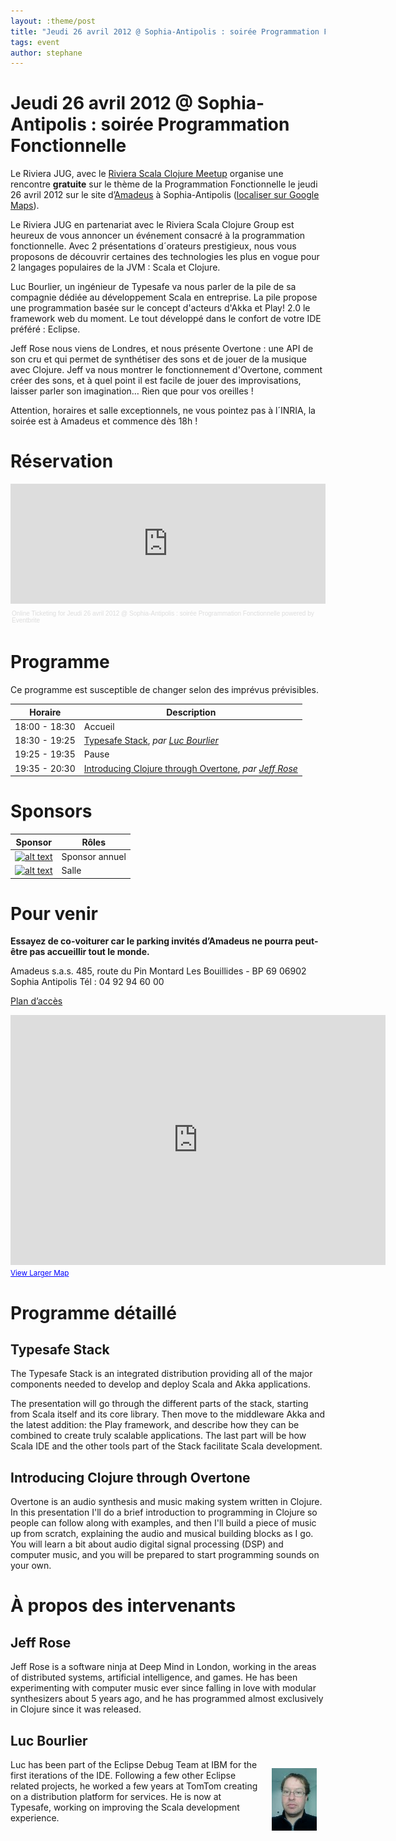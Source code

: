 ```yaml
---
layout: :theme/post
title: "Jeudi 26 avril 2012 @ Sophia-Antipolis : soirée Programmation Fonctionnelle"
tags: event
author: stephane
---
```


# Jeudi 26 avril 2012 @ Sophia-Antipolis : soirée Programmation Fonctionnelle

Le Riviera JUG, avec le [Riviera Scala Clojure Meetup](http://www.meetup.com/riviera-scala-clojure/) organise une rencontre **gratuite** sur le thème de la Programmation Fonctionnelle le jeudi 26 avril 2012 sur le site d’[Amadeus](http://www.amadeus.com) à Sophia-Antipolis ([localiser sur Google Maps](http://maps.google.fr/maps?f=q&source=s_q&hl=en&geocode=&q=amadeus,+sophia-antipolis&sll=46.860191,1.73584&sspn=10.502605,18.215332&ie=UTF8&ll=43.623277,7.058501&spn=0.020939,0.051928&t=h&z=15&iwloc=A)).

Le Riviera JUG en partenariat avec le Riviera Scala Clojure Group est heureux de vous annoncer un événement consacré à la programmation fonctionnelle. Avec 2 présentations d´orateurs prestigieux, nous vous proposons de découvrir certaines des technologies les plus en vogue pour 2 langages populaires de la JVM : Scala et Clojure.

Luc Bourlier, un ingénieur de Typesafe va nous parler de la pile de sa compagnie dédiée au développement Scala en entreprise. La pile propose une programmation basée sur le concept d'acteurs d'Akka et Play! 2.0 le framework web du moment. Le tout développé dans le confort de votre IDE préféré : Eclipse.

Jeff Rose nous viens de Londres, et nous présente Overtone : une API de son cru et qui permet de synthétiser des sons et de jouer de la musique avec Clojure. Jeff va nous montrer le fonctionnement d'Overtone, comment créer des sons, et à quel point il est facile de jouer des improvisations, laisser parler son imagination… Rien que pour vos oreilles !

<div class='warning'>Attention, horaires et salle exceptionnels, ne vous pointez pas à l´INRIA, la soirée est à Amadeus et commence dès 18h !</div>

# Réservation

<div style="width:100%; text-align:left;" ><iframe  src="http://www.eventbrite.com/tickets-external?eid=3296715565&ref=etckt" frameborder="0" height="192" width="100%" vspace="0" hspace="0" marginheight="5" marginwidth="5" scrolling="auto" allowtransparency="true"></iframe><div style="font-family:Helvetica, Arial; font-size:10px; padding:5px 0 5px; margin:2px; width:100%; text-align:left;" ><a style="color:#ddd; text-decoration:none;" target="_blank" href="http://www.eventbrite.com/r/etckt" >Online Ticketing</a><span style="color:#ddd;" > for </span><a style="color:#ddd; text-decoration:none;" target="_blank" href="http://www.eventbrite.com/event/3296715565?ref=etckt" >Jeudi 26 avril 2012 @ Sophia-Antipolis : soirée Programmation Fonctionnelle</a><span style="color:#ddd;" > powered by </span><a style="color:#ddd; text-decoration:none;" target="_blank" href="http://www.eventbrite.com?ref=etckt" >Eventbrite</a></div></div>

# Programme

<div class='warning'>Ce programme est susceptible de changer selon des imprévus prévisibles.</div>

|Horaire|Description|
|---|---|
|18:00 - 18:30|Accueil|
|18:30 - 19:25|[Typesafe Stack](#HTypesafeStack), _par [Luc Bourlier](#HLucBourlier)_|
|19:25 - 19:35|Pause|
|19:35 - 20:30|[Introducing Clojure through Overtone](#HIntroducingClojurethroughOvertone), _par [Jeff Rose](#HJeffRose)_|

# Sponsors

|Sponsor|Rôles|
|---|---|
|[![alt text]({site.page('Sponsors/index.md').image('avisto-150.png')})](http://www.avisto.com) | Sponsor annuel|
|[![alt text]({site.page('Sponsors/index.md').image('amadeus.gif')})](http://www.amadeus.com)  | Salle|

# Pour venir

**Essayez de co-voiturer car le parking invités d’Amadeus ne pourra peut-être pas accueillir tout le monde.**

Amadeus s.a.s.
485, route du Pin Montard
Les Bouillides - BP 69
06902 Sophia Antipolis
Tél : 04 92 94 60 00

[Plan d’accès](attach:Main/200907XX@amadeus-access.pdf)

<iframe width="600" height="400" frameborder="0" scrolling="no" marginheight="0" marginwidth="0" src="http://maps.google.fr/maps?f=q&amp;source=embed&amp;hl=en&amp;geocode=&amp;q=amadeus,+sophia-antipolis&amp;sll=46.860191,1.73584&amp;sspn=10.502605,18.215332&amp;ie=UTF8&amp;t=h&amp;cid=10740142577143277507&amp;hq=amadeus,+sophia-antipolis&amp;hnear=&amp;ll=43.632659,7.066183&amp;spn=0.020939,0.051928&amp;vpsrc=6&amp;iwloc=A&amp;output=embed"></iframe><br /><small><a href="http://maps.google.fr/maps?f=q&amp;source=embed&amp;hl=en&amp;geocode=&amp;q=amadeus,+sophia-antipolis&amp;sll=46.860191,1.73584&amp;sspn=10.502605,18.215332&amp;ie=UTF8&amp;t=h&amp;cid=10740142577143277507&amp;hq=amadeus,+sophia-antipolis&amp;hnear=&amp;ll=43.632659,7.066183&amp;spn=0.020939,0.051928&amp;vpsrc=6&amp;iwloc=A" style="color:#0000FF;text-align:left">View Larger Map</a></small>

# Programme détaillé

## Typesafe Stack

The Typesafe Stack is an integrated distribution providing all of the major components needed to develop and deploy Scala and Akka applications.

The presentation will go through the different parts of the stack, starting from Scala itself and its core library. Then move to the middleware Akka and the latest addition: the Play framework, and describe how they can be combined to create truly scalable applications. The last part will be how Scala IDE and the other tools part of the Stack facilitate Scala development.

## Introducing Clojure through Overtone

Overtone is an audio synthesis and music making system written in Clojure. In this presentation I'll do a brief introduction to programming in Clojure so people can follow along with examples, and then I'll build a piece of music up from scratch, explaining the audio and musical building blocks as I go. You will learn a bit about audio digital signal processing (DSP) and computer music, and you will be prepared to start programming sounds on your own.

# À propos des intervenants

## Jeff Rose

Jeff Rose is a software ninja at Deep Mind in London, working in the areas of distributed systems, artificial intelligence, and games. He has been experimenting with computer music ever since falling in love with modular synthesizers about 5 years ago, and he has programmed almost exclusively in Clojure since it was released.

## Luc Bourlier

<img style='float: right; margin: 1em' src='luc-bourlier.jpg'/>

Luc has been part of the Eclipse Debug Team at IBM for the first iterations of the IDE. Following a few other Eclipse related projects, he worked a few years at TomTom creating on a distribution platform for services. He is now at Typesafe, working on improving the Scala development experience.
